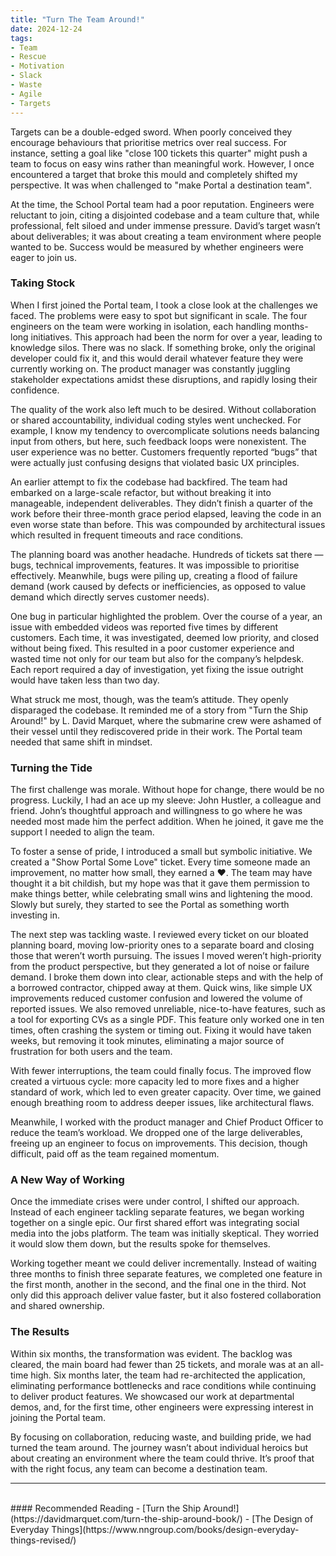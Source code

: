 ```yaml
---
title: "Turn The Team Around!"
date: 2024-12-24
tags:
- Team
- Rescue
- Motivation
- Slack
- Waste
- Agile
- Targets
---
```

Targets can be a double-edged sword. When poorly conceived they encourage behaviours that prioritise metrics over real success. For instance, setting a goal like "close 100 tickets this quarter" might push a team to focus on easy wins rather than meaningful work. However, I once encountered a target that broke this mould and completely shifted my perspective. It was when challenged to "make Portal a destination team".

At the time, the School Portal team had a poor reputation. Engineers were reluctant to join, citing a disjointed codebase and a team culture that, while professional, felt siloed and under immense pressure. David’s target wasn’t about deliverables; it was about creating a team environment where people wanted to be. Success would be measured by whether engineers were eager to join us.

### Taking Stock

When I first joined the Portal team, I took a close look at the challenges we faced. The problems were easy to spot but significant in scale. The four engineers on the team were working in isolation, each handling months-long initiatives. This approach had been the norm for over a year, leading to knowledge silos. There was no slack. If something broke, only the original developer could fix it, and this would derail whatever feature they were currently working on. The product manager was constantly juggling stakeholder expectations amidst these disruptions, and rapidly losing their confidence.

The quality of the work also left much to be desired. Without collaboration or shared accountability, individual coding styles went unchecked. For example, I know my tendency to overcomplicate solutions needs balancing input from others, but here, such feedback loops were nonexistent. The user experience was no better. Customers frequently reported “bugs” that were actually just confusing designs that violated basic UX principles.

An earlier attempt to fix the codebase had backfired. The team had embarked on a large-scale refactor, but without breaking it into manageable, independent deliverables. They didn’t finish a quarter of the work before their three-month grace period elapsed, leaving the code in an even worse state than before. This was compounded by architectural issues which resulted in frequent timeouts and race conditions.

The planning board was another headache. Hundreds of tickets sat there — bugs, technical improvements, features. It was impossible to prioritise effectively. Meanwhile, bugs were piling up, creating a flood of failure demand (work caused by defects or inefficiencies, as opposed to value demand which directly serves customer needs).

One bug in particular highlighted the problem. Over the course of a year, an issue with embedded videos was reported five times by different customers. Each time, it was investigated, deemed low priority, and closed without being fixed. This resulted in a poor customer experience and wasted time not only for our team but also for the company’s helpdesk. Each report required a day of investigation, yet fixing the issue outright would have taken less than two day.

What struck me most, though, was the team’s attitude. They openly disparaged the codebase. It reminded me of a story from "Turn the Ship Around!" by L. David Marquet, where the submarine crew were ashamed of their vessel until they rediscovered pride in their work. The Portal team needed that same shift in mindset.

### Turning the Tide

The first challenge was morale. Without hope for change, there would be no progress. Luckily, I had an ace up my sleeve: John Hustler, a colleague and friend. John’s thoughtful approach and willingness to go where he was needed most made him the perfect addition. When he joined, it gave me the support I needed to align the team.

To foster a sense of pride, I introduced a small but symbolic initiative. We created a "Show Portal Some Love" ticket. Every time someone made an improvement, no matter how small, they earned a ❤️. The team may have thought it a bit childish, but my hope was that it gave them permission to make things better, while celebrating small wins and lightening the mood. Slowly but surely, they started to see the Portal as something worth investing in.

The next step was tackling waste. I reviewed every ticket on our bloated planning board, moving low-priority ones to a separate board and closing those that weren’t worth pursuing. The issues I moved weren’t high-priority from the product perspective, but they generated a lot of noise or failure demand. I broke them down into clear, actionable steps and with the help of a borrowed contractor, chipped away at them. Quick wins, like simple UX improvements reduced customer confusion and lowered the volume of reported issues. We also removed unreliable, nice-to-have features, such as a tool for exporting CVs as a single PDF. This feature only worked one in ten times, often crashing the system or timing out. Fixing it would have taken weeks, but removing it took minutes, eliminating a major source of frustration for both users and the team.

With fewer interruptions, the team could finally focus. The improved flow created a virtuous cycle: more capacity led to more fixes and a higher standard of work, which led to even greater capacity. Over time, we gained enough breathing room to address deeper issues, like architectural flaws.

Meanwhile, I worked with the product manager and Chief Product Officer to reduce the team’s workload. We dropped one of the large deliverables, freeing up an engineer to focus on improvements. This decision, though difficult, paid off as the team regained momentum.

### A New Way of Working

Once the immediate crises were under control, I shifted our approach. Instead of each engineer tackling separate features, we began working together on a single epic. Our first shared effort was integrating social media into the jobs platform. The team was initially skeptical. They worried it would slow them down, but the results spoke for themselves.

Working together meant we could deliver incrementally. Instead of waiting three months to finish three separate features, we completed one feature in the first month, another in the second, and the final one in the third. Not only did this approach deliver value faster, but it also fostered collaboration and shared ownership.

### The Results

Within six months, the transformation was evident. The backlog was cleared, the main board had fewer than 25 tickets, and morale was at an all-time high. Six months later, the team had re-architected the application, eliminating performance bottlenecks and race conditions while continuing to deliver product features. We showcased our work at departmental demos, and, for the first time, other engineers were expressing interest in joining the Portal team.

By focusing on collaboration, reducing waste, and building pride, we had turned the team around. The journey wasn’t about individual heroics but about creating an environment where the team could thrive. It’s proof that with the right focus, any team can become a destination team.

----
<br/>
#### Recommended Reading
- [Turn the Ship Around!](https://davidmarquet.com/turn-the-ship-around-book/)
- [The Design of Everyday Things](https://www.nngroup.com/books/design-everyday-things-revised/)